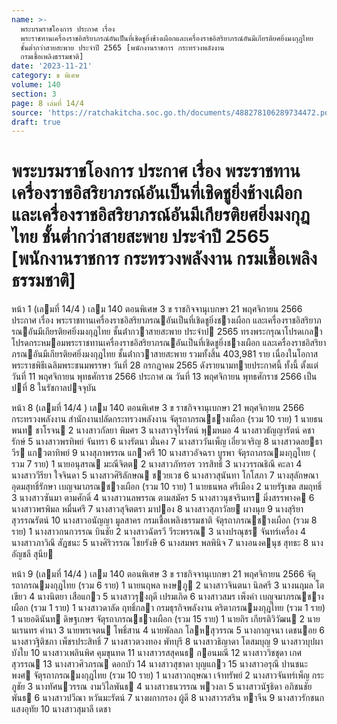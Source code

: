 ```yaml
---
name: >-
  พระบรมราชโองการ ประกาศ เรื่อง
  พระราชทานเครื่องราชอิสริยาภรณ์อันเป็นที่เชิดชูยิ่งช้างเผือกและเครื่องราชอิสริยาภรณ์อันมีเกียรติยศยิ่งมงกุฎไทย
  ชั้นต่ำกว่าสายสะพาย ประจำปี 2565 [พนักงานราชการ กระทรวงพลังงาน
  กรมเชื้อเพลิงธรรมชาติ]
date: '2023-11-21'
category: ข พิเศษ
volume: 140
section: 3
page: 8 เล่มที่ 14/4
source: 'https://ratchakitcha.soc.go.th/documents/488278106289734472.pdf'
draft: true
---
```


# พระบรมราชโองการ ประกาศ เรื่อง พระราชทานเครื่องราชอิสริยาภรณ์อันเป็นที่เชิดชูยิ่งช้างเผือกและเครื่องราชอิสริยาภรณ์อันมีเกียรติยศยิ่งมงกุฎไทย ชั้นต่ำกว่าสายสะพาย ประจำปี 2565 [พนักงานราชการ กระทรวงพลังงาน กรมเชื้อเพลิงธรรมชาติ]

หน้า 1 (เลมที่ 14/4 ) เลม 140 ตอนพิเศษ 3 ข ราชกิจจานุเบกษา 21 พฤศจิกายน 2566 ประกาศ เรื่อง พระราชทานเครื่องราชอิสริยาภรณอันเป็นที่เชิดชูยิ่งชางเผือก และเครื่องราชอิสริยาภรณอันมีเกียรติยศยิ่งมงกุฎไทย ชั้นต่ํากวาสายสะพาย ประจําป 2565 ทรงพระกรุณาโปรดเกลาโปรดกระหมอมพระราชทานเครื่องราชอิสริยาภรณอันเป็นที่เชิดชูยิ่งชางเผือก และเครื่องราชอิสริยาภรณอันมีเกียรติยศยิ่งมงกุฎไทย ชั้นต่ํากวาสายสะพาย รวมทั้งสิ้น 403,981 ราย เนื่องในโอกาสพระราชพิธีเฉลิมพระชนมพรรษา วันที่ 28 กรกฎาคม 2565 ดังรายนามทายประกาศนี้ ทั้งนี้ ตั้งแต่วันที่ 11 พฤศจิกายน พุทธศักราช 2566 ประกาศ ณ วันที่ 13 พฤศจิกายน พุทธศักราช 2566 เป็นปที่ 8 ในรัชกาลปจจุบัน

หน้า 8 (เลมที่ 14/4 ) เลม 140 ตอนพิเศษ 3 ข ราชกิจจานุเบกษา 21 พฤศจิกายน 2566 กระทรวงพลังงาน สํานักงานปลัดกระทรวงพลังงาน จัตุรถาภรณชางเผือก (รวม 10 ราย) 1 นายธนพนท ชาโรจน 2 นางสาวกัลยา พิมศร 3 นางสาวจุไรรัตน์ พุมหมอ 4 นางสาวธัญญารัตน์ คชารักษ์ 5 นางสาวพรทิพย์ จันทรา 6 นางรัตนา มั่นคง 7 นางสาววันเพ็ญ เอี่ยวเจริญ 8 นางสาวดลยธาวีร แกวตาทิพย์ 9 นางสุภาพรรณ แกวศรี 10 นางสาวอัจฉรา บูรพา จัตุรถาภรณมงกุฎไทย ( รวม 7 ราย) 1 นายอนุสรณ มะณีจิตต 2 นางสาวภัทรอร วารสิทธิ์ 3 นางวรรณธิณี คะลา 4 นางสาววีรียา ใจจินดา 5 นางสาวศิริลักษณ ชวยเวช 6 นางสาวสุนันทา โกโสภา 7 นางสุลักษณา อุดมสุทธิ์รักษา เบญจมาภรณชางเผือก (รวม 10 ราย) 1 นายธนพล ศรีเมือง 2 นายรัฐเขต สมฤทธิ์ 3 นางสาวซันมา ตามศักดิ์ 4 นางสาวนลพรรณ ตามสมัคร 5 นางสาวนุชจรินทร มิ่งสรรพางค 6 นางสาวพรพิมล หมื่นศรี 7 นางสาวสุจิตตรา มาปอง 8 นางสาวสุภาวัลย ผางนุย 9 นางสุริยา สุวรรณรัตน์ 10 นางสาวอนัญญา มูลสาคร กรมเชื้อเพลิงธรรมชาติ จัตุรถาภรณชางเผือก (รวม 8 ราย) 1 นางสาวกนกวรรณ บินชัย 2 นางสาวฉัตรวี วีระพรรณ 3 นางปรณุชร จันทร์เครื่อง 4 นางสาวภาวิณี สัฏชนะ 5 นางศิริวรรณ ไชยรังษี 6 นางสมพร พลพินิจ 7 นางอนงคนุช สุทธะ 8 นางอัญชลี สุนีย

หน้า 9 (เลมที่ 14/4 ) เลม 140 ตอนพิเศษ 3 ข ราชกิจจานุเบกษา 21 พฤศจิกายน 2566 จัตุรถาภรณมงกุฎไทย (รวม 6 ราย) 1 นายนฤพล หงษภู 2 นางสาวจินตนา นิลศรี 3 นางนฤมล โตเขียว 4 นางนิตยา เสือแกว 5 นางสาวรุงฤดี เปรมเกิด 6 นางสาวสมร เพ็งคํา เบญจมาภรณชางเผือก (รวม 1 ราย) 1 นางสาวดาลัด ฤทธิ์กลา กรมธุรกิจพลังงาน ตริตาภรณมงกุฎไทย (รวม 1 ราย) 1 นายอดินันท ดิษฐเกษร จัตุรถาภรณชางเผือก (รวม 15 ราย) 1 นายถิร เกียรติวิวัฒน 2 นายนเรนทร คํานา 3 นายพรเจตน โพธิ์สาน 4 นายพัลลภ โลหสุวรรณ 5 นางกาญจนา เดชนอย 6 นางสาวฐิติชภา เพ็ชรประสิทธิ์ 7 นางสาวตวงทอง พัทบุรี 8 นางสาวธิญาดา โตสมบุญ 9 นางสาวบุปผา บังใบ 10 นางสาวเพลินพิศ คุมขุนทด 11 นางสาวรสสุคนธ กอนมณี 12 นางสาววิชชุดา เกศสุวรรณ 13 นางสาวศิวภรณ ดอกบัว 14 นางสาวสุชาดา บุญแกว 15 นางสาวอรุณี ปานชนะพงศ จัตุรถาภรณมงกุฎไทย (รวม 10 ราย) 1 นางสาวกฤษณา เจ้าทรัพย์ 2 นางสาวจันทร์เพ็ญ กระภูชัย 3 นางทัศนวรรณ งามวิไลพันธ 4 นางสาวธนวรรณ พวงลา 5 นางสาวนัฐธิดา อภิชนชัยพันธ 6 นางสาวปวีณา หวันมะรัตน์ 7 นางผกากรอง ผู้ดี 8 นางสาวรสริน ทาจีน 9 นางสาวรักชนก แสงอุทัย 10 นางสาวสุมาลี เดชา

